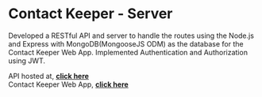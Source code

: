 # Contact Keeper - Server

Developed a RESTful API and server to handle the routes using the Node.js and Express with MongoDB(MongooseJS ODM) as the database for the Contact Keeper Web App. Implemented Authentication and Authorization using JWT.

API hosted at, **[click here](https://contact-keeper-server-v1.herokuapp.com/)**\
Contact Keeper Web App, **[click here](https://contact-keeper-react.vercel.app/)**
